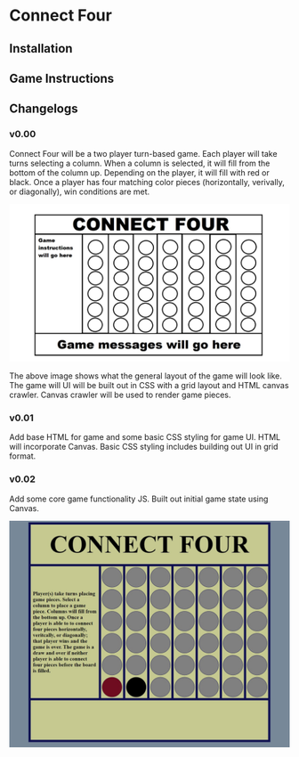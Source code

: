 # Connect Four

## Installation

## Game Instructions

## Changelogs

### v0.00

Connect Four will be a two player turn-based game. Each player will take turns selecting a column. When a column is selected, it will fill from the bottom of the column up. Depending on the player, it will fill with red or black. Once a player has four matching color pieces (horizontally, verivally, or diagonally), win conditions are met.

![Connect Four UI](imgs/connect-four.jpg)

The above image shows what the general layout of the game will look like. The game will UI will be built out in CSS with a grid layout and HTML canvas crawler. Canvas crawler will be used to render game pieces.

### v0.01

Add base HTML for game and some basic CSS styling for game UI. HTML will incorporate Canvas. Basic CSS styling includes building out UI in grid format.

### v0.02

Add some core game functionality JS. Built out initial game state using Canvas.

![Connect Four Initial State](imgs/connect-four-initial.jpg)